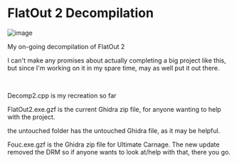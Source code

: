 # FlatOut 2 Decompilation
![image](https://github.com/ZackWilde27/FlatOut-2-decomp/assets/115175938/bf663310-558a-4638-8623-208c6d775c39)

My on-going decompilation of FlatOut 2

I can't make any promises about actually completing a big project like this, but since I'm working on it in my spare time, may as well put it out there.

<br>

Decomp2.cpp is my recreation so far

FlatOut2.exe.gzf is the current Ghidra zip file, for anyone wanting to help with the project.

the untouched folder has the untouched Ghidra file, as it may be helpful.

Fouc.exe.gzf is the Ghidra zip file for Ultimate Carnage. The new update removed the DRM so if anyone wants to look at/help with that, there you go.
